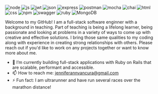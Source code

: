 

![node](https://img.shields.io/badge/Node%20js-339933?style=for-the-badge&logo=nodedotjs&logoColor=white)
![js](https://img.shields.io/badge/JavaScript-323330?style=for-the-badge&logo=javascript&logoColor=F7DF1E)
![jwt](https://img.shields.io/badge/JWT-000000?style=for-the-badge&logo=JSON%20web%20tokens&logoColor=white)
![json]( 	https://img.shields.io/badge/json-5E5C5C?style=for-the-badge&logo=json&logoColor=white)
![express](https://img.shields.io/badge/Express%20js-000000?style=for-the-badge&logo=express&logoColor=white)
![postman](https://img.shields.io/badge/Postman-FF6C37?style=for-the-badge&logo=Postman&logoColor=white)
![mocha](https://img.shields.io/badge/Mocha-8D6748?style=for-the-badge&logo=Mocha&logoColor=white)
![chai](https://img.shields.io/badge/chai-A30701?style=for-the-badge&logo=chai&logoColor=white)
![html](https://img.shields.io/badge/HTML5-E34F26?style=for-the-badge&logo=html5&logoColor=white)
![css](https://img.shields.io/badge/CSS3-1572B6?style=for-the-badge&logo=css3&logoColor=white)
![npm](https://img.shields.io/badge/npm-CB3837?style=for-the-badge&logo=npm&logoColor=white)
![swagger](https://img.shields.io/badge/Swagger-85EA2D?style=for-the-badge&logo=Swagger&logoColor=white)
![ruby](https://img.shields.io/badge/Ruby_on_Rails-CC0000?style=for-the-badge&logo=ruby-on-rails&logoColor=white)
![MongoDB](https://img.shields.io/badge/MongoDB-%234ea94b.svg?style=for-the-badge&logo=mongodb&logoColor=white)

Welcome to my GitHub! I am a full-stack software enginner with a background in teaching. Part of teaching is being a lifelong learner, being passionate and looking at problems in a variety of ways to come up with creative and effective solutions. I bring those same qualities to my coding along with experience in creating strong relationships with others. Please reach out if you'd like to work on any projects together or want to know more about me.   


- 🌱 I’m currently building full-stack applications with Ruby on Rails that are scalable, performant and accessible. 
- 📫 How to reach me: jenniferannvancura@gmail.com
- ⚡ Fun fact: I am ultrarunner and have run several races over the marathon distance! 





